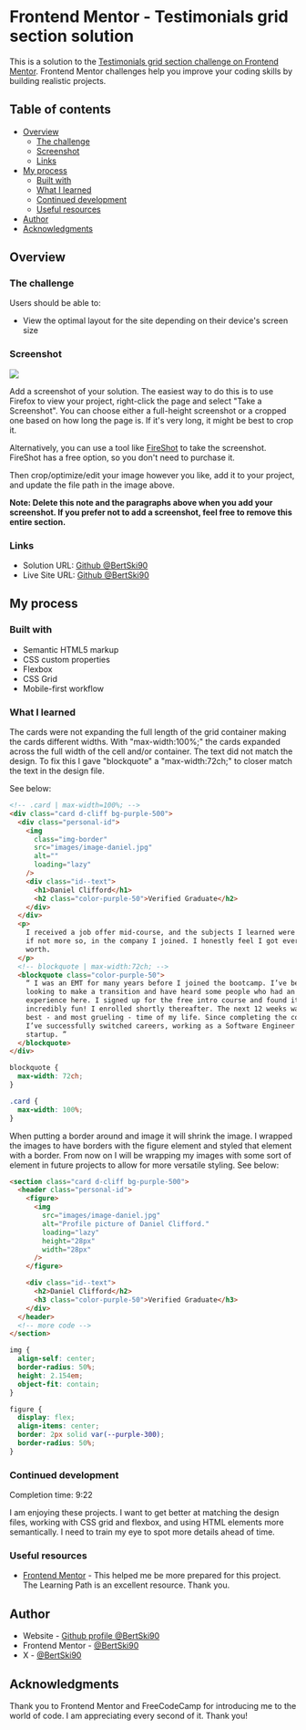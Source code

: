 # Frontend Mentor - Testimonials grid section solution

This is a solution to the [Testimonials grid section challenge on Frontend Mentor](https://www.frontendmentor.io/challenges/testimonials-grid-section-Nnw6J7Un7). Frontend Mentor challenges help you improve your coding skills by building realistic projects.

## Table of contents

- [Overview](#overview)
  - [The challenge](#the-challenge)
  - [Screenshot](#screenshot)
  - [Links](#links)
- [My process](#my-process)
  - [Built with](#built-with)
  - [What I learned](#what-i-learned)
  - [Continued development](#continued-development)
  - [Useful resources](#useful-resources)
- [Author](#author)
- [Acknowledgments](#acknowledgments)

## Overview

### The challenge

Users should be able to:

- View the optimal layout for the site depending on their device's screen size

### Screenshot

![](./screenshot.jpg)

Add a screenshot of your solution. The easiest way to do this is to use Firefox to view your project, right-click the page and select "Take a Screenshot". You can choose either a full-height screenshot or a cropped one based on how long the page is. If it's very long, it might be best to crop it.

Alternatively, you can use a tool like [FireShot](https://getfireshot.com/) to take the screenshot. FireShot has a free option, so you don't need to purchase it.

Then crop/optimize/edit your image however you like, add it to your project, and update the file path in the image above.

**Note: Delete this note and the paragraphs above when you add your screenshot. If you prefer not to add a screenshot, feel free to remove this entire section.**

### Links

- Solution URL: [Github @BertSki90](https://github.com/BertSki90/testimonials-grid-section)
- Live Site URL: [Github @BertSki90](https://bertski90.github.io/testimonials-grid-section/)

## My process

### Built with

- Semantic HTML5 markup
- CSS custom properties
- Flexbox
- CSS Grid
- Mobile-first workflow

### What I learned

The cards were not expanding the full length of the grid container making the cards different widths. With "max-width:100%;" the cards expanded across the full width of the cell and/or container. The text did not match the design. To fix this I gave "blockquote" a "max-width:72ch;" to closer match the text in the design file.

See below:

```html
<!-- .card | max-width=100%; -->
<div class="card d-cliff bg-purple-500">
  <div class="personal-id">
    <img
      class="img-border"
      src="images/image-daniel.jpg"
      alt=""
      loading="lazy"
    />
    <div class="id--text">
      <h1>Daniel Clifford</h1>
      <h2 class="color-purple-50">Verified Graduate</h2>
    </div>
  </div>
  <p>
    I received a job offer mid-course, and the subjects I learned were current,
    if not more so, in the company I joined. I honestly feel I got every penny’s
    worth.
  </p>
  <!-- blockquote | max-width:72ch; -->
  <blockquote class="color-purple-50">
    “ I was an EMT for many years before I joined the bootcamp. I’ve been
    looking to make a transition and have heard some people who had an amazing
    experience here. I signed up for the free intro course and found it
    incredibly fun! I enrolled shortly thereafter. The next 12 weeks was the
    best - and most grueling - time of my life. Since completing the course,
    I’ve successfully switched careers, working as a Software Engineer at a VR
    startup. ”
  </blockquote>
</div>
```

```css
blockquote {
  max-width: 72ch;
}

.card {
  max-width: 100%;
}
```

When putting a border around and image it will shrink the image. I wrapped the images to have borders with the figure element and styled that element with a border. From now on I will be wrapping my images with some sort of element in future projects to allow for more versatile styling. See below:

```html
<section class="card d-cliff bg-purple-500">
  <header class="personal-id">
    <figure>
      <img
        src="images/image-daniel.jpg"
        alt="Profile picture of Daniel Clifford."
        loading="lazy"
        height="28px"
        width="28px"
      />
    </figure>

    <div class="id--text">
      <h2>Daniel Clifford</h2>
      <h3 class="color-purple-50">Verified Graduate</h3>
    </div>
  </header>
  <!-- more code -->
</section>
```

```css
img {
  align-self: center;
  border-radius: 50%;
  height: 2.154em;
  object-fit: contain;
}

figure {
  display: flex;
  align-items: center;
  border: 2px solid var(--purple-300);
  border-radius: 50%;
}
```

### Continued development

Completion time: 9:22

I am enjoying these projects. I want to get better at matching the design files, working with CSS grid and flexbox, and using HTML elements more semantically. I need to train my eye to spot more details ahead of time.

### Useful resources

- [Frontend Mentor](https://www.frontendmentor.io/learning-paths/building-responsive-layouts--z1qCXVqkD) - This helped me be more prepared for this project. The Learning Path is an excellent resource. Thank you.

## Author

- Website - [Github profile @BertSki90](https://github.com/BertSki90)
- Frontend Mentor - [@BertSki90](https://www.frontendmentor.io/profile/BertSki90)
- X - [@BertSki90](https://x.com/BertSki90s)

## Acknowledgments

Thank you to Frontend Mentor and FreeCodeCamp for introducing me to the world of code. I am appreciating every second of it. Thank you!
